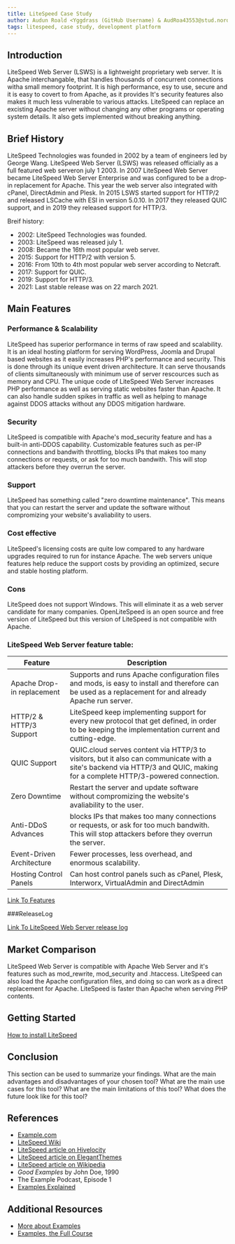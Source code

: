 ```yaml
---
title: LiteSpeed Case Study
author: Audun Roald <Yggdrass (GitHub Username) & AudRoa43553@stud.noroff.no (studentemail)>
tags: litespeed, case study, development platform
---
```


## Introduction

LiteSpeed Web Server (LSWS) is a lightweight proprietary web server. It is Apache interchangable, that handles thousands of concurrent connections witha small memory footprint. It is high performance, esy to use, secure and it is easy to covert to from Apache, as it provides It's security features also makes it much less vulnerable to various attacks.
LiteSpeed can replace an excisting Apache server without changing any other programs or operating system details. It also gets implemented without breaking anything.

## Brief History

LiteSpeed Technologies was founded in 2002 by a team of engineers led by George Wang. LiteSpeed Web Server (LSWS) was released officially as a full featured web serveron july 1 2003. In 2007 LiteSpeed Web Server became LiteSpeed Web Server Enterprise and was configured to be a drop-in replacement for Apache. This year the web server also integrated with cPanel, DirectAdmin and Plesk.
In 2015 LSWS started support for HTTP/2 and released LSCache with ESI in version 5.0.10. In 2017 they released QUIC support, and in 2019 they released support for HTTP/3.

Breif history:
- 2002: LiteSpeed Technologies was founded.
- 2003: LiteSpeed was released july 1.
- 2008: Became the 16th most popular web server.
- 2015: Support for HTTP/2 with version 5.
- 2016: From 10th to 4th most popular web server according to Netcraft.
- 2017: Support for QUIC.
- 2019: Support for HTTP/3.
- 2021: Last stable release was on 22 march 2021.

## Main Features

### Performance & Scalability

LiteSpeed has superior performance in terms of raw speed and scalability. It is an ideal hosting platform for serving WordPress, Joomla and Drupal based websites as it easily increases PHP's performance and security. This is done through its unique event driven architecture. It can serve thousands of clients simultaneously with minimum use of server rescources such as memory and CPU. The unique code of LiteSpeed Web Server increases PHP performance as well as serving static websites faster than Apache. It can also handle sudden spikes in traffic as well as helping to manage against DDOS attacks without any DDOS mitigation hardware.

### Security

LiteSpeed is compatible with Apache's mod_security feature and has a built-in anti-DDOS capability. Customizable features such as per-IP connections and bandwith throttling, blocks IPs that makes too many connections or requests, or ask for too much bandwith. This will stop attackers before they overrun the server.

### Support

LiteSpeed has something called "zero downtime maintenance". This means that you can restart the server and update the software without compromizing your website's avaliability to users.

### Cost effective

LiteSpeed's licensing costs are quite low compared to any hardware upgrades required to run for instance Apache. The web servers unique features help reduce the support costs by providing an optimized, secure and stable hosting platform.

### Cons

LiteSpeed does not support Windows. This will eliminate it as a web server candidate for many companies.
OpenLiteSpeed is an open source and free version of LiteSpeed but this version of LiteSpeed is not compatible with Apache.


### LiteSpeed Web Server feature table:

| Feature | Description |
| --- | --- |
| Apache Drop-in replacement | Supports and runs Apache configuration files and mods, is easy to install and therefore can be used as a replacement for and already Apache run server. |
| HTTP/2 & HTTP/3 Support | LiteSpeed keep implementing support for every new protocol that get defined, in order to be keeping the implementation current and cutting-edge. |
| QUIC Support | QUIC.cloud serves content via HTTP/3 to visitors, but it also can communicate with a site's backend via HTTP/3 and QUIC, making for a complete HTTP/3-powered connection. |
| Zero Downtime | Restart the server and update software without compromizing the website's avaliability to the user. |
| Anti-DDoS Advances | blocks IPs that makes too many connections or requests, or ask for too much bandwith. This will stop attackers before they overrun the server. |
| Event-Driven Architecture | Fewer processes, less overhead, and enormous scalability. |
| Hosting Control Panels | Can host control panels such as cPanel, Plesk, Interworx, VirtualAdmin and DirectAdmin |

 [Link To Features](https://www.litespeedtech.com/products/litespeed-web-server/features)



 ###ReleaseLog
 
 [Link To LiteSpeed Web Server release log](https://www.litespeedtech.com/products/litespeed-web-server/release-log)


 

## Market Comparison

LiteSpeed Web Server is compatible with Apache Web Server and it's features such as mod_rewrite, mod_security and .htaccess. LiteSpeed can also load the Apache configuration files, and doing so can work as a direct replacement for Apache.
LiteSpeed is faster than Apache when serving PHP contents.

## Getting Started

[How to install LiteSpeed](https://www.litespeedtech.com/products/litespeed-web-server/release-log)


## Conclusion

This section can be used to summarize your findings. What are the main advantages and disadvantages of your chosen tool? What are the main use cases for this tool? What are the main limitations of this tool? What does the future look like for this tool?

## References

- [Example.com](https://example.com)
- [LiteSpeed Wiki](https://www.litespeedtech.com/support/wiki/doku.php)
- [LiteSpeed article on Hivelocity](https://www.hivelocity.net/kb/what-is-litespeed/)
- [LiteSpeed article on ElegantThemes](https://www.elegantthemes.com/blog/wordpress/what-is-litespeed-web-server-software)
- [LiteSpeed article on Wikipedia](https://en.wikipedia.org/wiki/LiteSpeed_Web_Server)
- *Good Examples* by John Doe, 1990
- The Example Podcast, Episode 1
- [Examples Explained](https://youtu.be/dQw4w9WgXcQ)

## Additional Resources

- [More about Examples](https://example.com)
- [Examples, the Full Course](https://youtu.be/dQw4w9WgXcQ)
